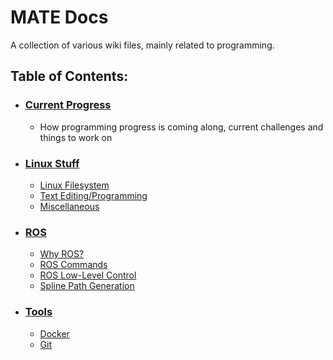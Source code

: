 # MATE Docs
A collection of various wiki files, mainly related to programming.

## Table of Contents:
- ### [Current Progress](dev/progress.md)
    - How programming progress is coming along, current challenges and things to work on 
- ### [Linux Stuff](linux/linux.md)
    - [Linux Filesystem](linux/filesystem.md)
    - [Text Editing/Programming](linux/editing.md)
    - [Miscellaneous](linux/miscellaneous.md)
- ### [ROS](ros/ros.md)
    - [Why ROS?](ros/why_ros.md)
    - [ROS Commands](ros/ros_commands.md)
    - [ROS Low-Level Control](ros/ros_low_level_control.md)
    - [Spline Path Generation](ros/spline_path_generation.md)
- ### [Tools](tools/tools.md)
    - [Docker](tools/docker.md)
    - [Git](tools/git.md)
